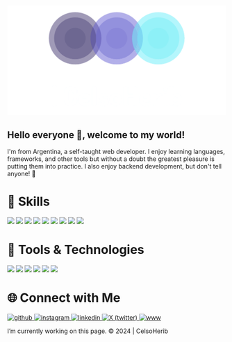 ![Logo](https://github.com/CelsoHerib/CelsoHerib/blob/main/logo_transparent.png)


## Hello everyone 👋, welcome to my world!
I'm  from Argentina, a self-taught web developer. I enjoy learning languages, frameworks, and other tools but without a doubt the greatest pleasure is putting them into practice. I also enjoy backend development, but don't tell anyone!  🤫​

# 🚀 Skills
<p>
 <a> <img src="https://img.shields.io/badge/HTML5-E34F26?style=for-the-badge&logo=html5&logoColor=white" target="_blank">
 </a>
  <a>
    <img src="https://img.shields.io/badge/CSS-239120?&style=for-the-badge&logo=css3&logoColor=white" target="_blank">
  </a>
 <a>
  <img src="https://img.shields.io/badge/JavaScript-F7DF1E?style=for-the-badge&logo=javascript&logoColor=black" target="_blank">
 </a>
  <a>
    <img src="https://img.shields.io/badge/PHP-777BB4?style=for-the-badge&logo=php&logoColor=white" target="_blank">
  </a>
 <a>
  <img src="https://img.shields.io/badge/React-20232A?style=for-the-badge&logo=react&logoColor=61DAFB" target="_blank">
 </a>
  <a>
    <img src="https://img.shields.io/badge/Node.js-43853D?style=for-the-badge&logo=node.js&logoColor=white" target="_blank">
  </a>
 <a>
  <img src="https://img.shields.io/badge/Angular-DD0031?style=for-the-badge&logo=angular&logoColor=white" target="_blank">
 </a>
 <a>
    <img src="https://img.shields.io/badge/MongoDB-4EA94B?style=for-the-badge&logo=mongodb&logoColor=white" target="_blank">
  </a>
 <a>
  <img src="https://img.shields.io/badge/PostgreSQL-316192?style=for-the-badge&logo=postgresql&logoColor=white" target="_blank">
 </a>
</p>

# 🧰 Tools & Technologies
<p>
  <img src="https://img.shields.io/badge/Git-F05032?style=for-the-badge&logo=git&logoColor=white">
  <img src="https://img.shields.io/badge/GitHub-100000?style=for-the-badge&logo=github&logoColor=white">
  <img src="https://img.shields.io/badge/Linux-FCC624?style=for-the-badge&logo=linux&logoColor=black">
  <img src="https://img.shields.io/badge/Figma-F24E1E?style=for-the-badge&logo=figma&logoColor=white">
  <img src="https://img.shields.io/badge/Notion-000000?style=for-the-badge&logo=notion&logoColor=white">
  <img src="https://img.shields.io/badge/Postman-FF6C37?style=for-the-badge&logo=Postman&logoColor=white">
</p>

# 🌐 Connect with Me
<p>
   <a href="https://github.com/CelsoHerib" target="_blank">
    <img src='https://img.icons8.com/?size=100&id=LoL4bFzqmAa0&format=png&color=000000' alt='github'target="_blank">
   </a>
 <a href="https://www.instagram.com/celsoherib/">
  <img src="https://img.icons8.com/color/96/000000/instagram-new.png" alt="instagram"/>
 </a>
 <a href="https://www.linkedin.com/in/celsoherib//" target="_blank">
<img src='https://img.icons8.com/color/96/000000/linkedin.png' alt='linkedin'>
 </a>
 <a href="https://twitter.com/CelsoHerib" target="_blank">
  <img src='https://img.icons8.com/?size=100&id=phOKFKYpe00C&format=png&color=000000' alt=' X (twitter)' >
 </a>
 <a href="https://celsoherib.w3spaces.com/#">
  <img src="https://img.icons8.com/?size=100&id=50085&format=png&color=000000" alt="www">
 </a>
</p>



<p>
 <span>I’m currently working on this page. </span>                       
 <span>&copy; 2024 | CelsoHerib</span>
</p>
